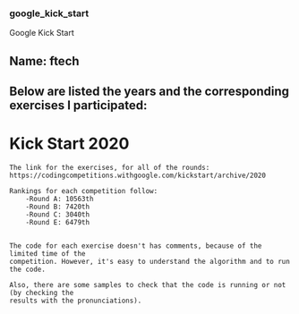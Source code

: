 ### google_kick_start
Google Kick Start

## Name: ftech

## Below are listed the years and the corresponding exercises I participated:


# Kick Start 2020
    The link for the exercises, for all of the rounds: https://codingcompetitions.withgoogle.com/kickstart/archive/2020
    
    Rankings for each competition follow:
        -Round A: 10563th
        -Round B: 7420th
        -Round C: 3040th
        -Round E: 6479th


    The code for each exercise doesn't has comments, because of the limited time of the
    competition. However, it's easy to understand the algorithm and to run the code.

    Also, there are some samples to check that the code is running or not (by checking the
    results with the pronunciations).
